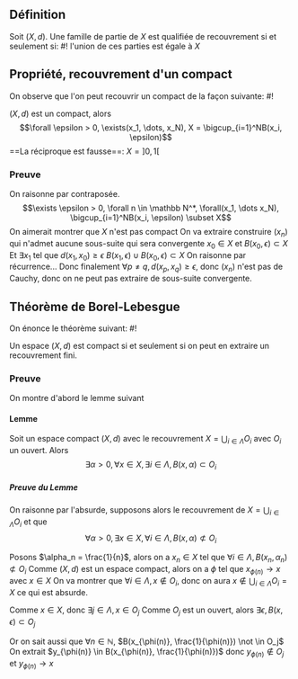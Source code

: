 ## Définition
Soit $(X,d)$. Une famille de partie de $X$ est qualifiée de recouvrement si et seulement si: #!
l'union de ces parties est égale à $X$

## Propriété, recouvrement d'un compact
On observe que l'on peut recouvrir un compact de la façon suivante: #!

$(X, d)$ est un compact, alors
$$\forall \epsilon > 0, \exists(x_1, \dots, x_N), X = \bigcup_{i=1}^NB(x_i, \epsilon)$$
==La réciproque est fausse==: $X=]0,1[$

### Preuve
On raisonne par contraposée.
$$\exists \epsilon > 0, \forall n \in \mathbb N^*, \forall(x_1, \dots x_N), \bigcup_{i=1}^NB(x_i, \epsilon) \subset X$$
On aimerait montrer que $X$ n'est pas compact
On va extraire construire $(x_n)$ qui n'admet aucune sous-suite qui sera convergente
$x_0 \in X$ et $B(x_0, \epsilon) \subset X$
Et $\exists x_1$ tel que $d(x_1, x_0) \geq \epsilon$ $B(x_1, \epsilon) \cup B(x_0, \epsilon) \subset X$
On raisonne par récurrence...  Donc finalement $\forall p \not = q, d(x_p, x_q) \geq \epsilon$, donc $(x_n)$ n'est pas de Cauchy, donc on ne peut pas extraire de sous-suite convergente.


## Théorème de Borel-Lebesgue
On énonce le théorème suivant: #!

Un espace $(X,d)$ est compact si et seulement si on peut en extraire un recouvrement fini. 

### Preuve
On montre d'abord le lemme suivant

#### Lemme
Soit un espace compact $(X, d)$ avec le recouvrement $X = \bigcup_{i \in \Lambda}O_i$ avec $O_i$ un ouvert.
Alors $$\exists \alpha > 0, \forall x \in X, \exists i \in \Lambda, B(x, \alpha) \subset O_i$$
##### Preuve du Lemme
On raisonne par l'absurde, supposons alors le recouvrement de $X = \bigcup_{i \in \Lambda}O_i$ et que
$$\forall \alpha > 0, \exists x \in X, \forall i \in \Lambda, B(x, \alpha) \not \subset O_i$$

Posons $\alpha_n = \frac{1}{n}$, alors on a $x_n \in X$ tel que $\forall i \in \Lambda, B(x_n, \alpha_n) \not \subset O_i$
Comme $(X, d)$ est un espace compact, alors on a $\phi$ tel que $x_{\phi(n)} \to x$ avec $x \in X$
On va montrer que $\forall i \in \Lambda, x \not \in O_i$, donc on aura $x \not \in \bigcup_{i \in \Lambda}O_i = X$ ce qui est absurde.

Comme $x \in X$, donc $\exists j \in \Lambda, x \in O_j$
Comme $O_j$ est un ouvert, alors $\exists \epsilon, B(x, \epsilon) \subset O_j$

Or on sait aussi que $\forall n \in \mathbb N$, $B(x_{\phi(n)}, \frac{1}{\phi(n)}) \not \in O_j$
On extrait $y_{\phi(n)} \in B(x_{\phi(n)}, \frac{1}{\phi(n)})$ donc $y_{\phi(n)} \not \in O_j$ et $y_{\phi(n)} \to x$ 